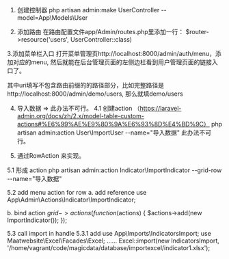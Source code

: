 1. 创建控制器
	php artisan admin:make UserController --model=App\\Models\\User

2. 添加路由
在路由配置文件app/Admin/routes.php里添加一行：
   $router->resource('users', UserController::class)

3.添加菜单栏入口
打开菜单管理页http://localhost:8000/admin/auth/menu，添加对应的menu, 然后就能在后台管理页面的左侧边栏看到用户管理页面的链接入口了。

其中uri填写不包含路由前缀的的路径部分，比如完整路径是http://localhost:8000/admin/demo/users, 那么就填demo/users


4. 导入数据   =>  此办法不可行。 
4.1 创建action （https://laravel-admin.org/docs/zh/2.x/model-table-custom-actions#%E6%99%AE%E9%80%9A%E6%93%8D%E4%BD%9C）
php artisan admin:action User\\ImportUser --name="导入数据"
    此办法不可行。


5. 通过RowAction 来实现。

5.1 形成 action 
  php  artisan admin:action Indicator\\ImportIndicator --grid-row --name="导入数据" 

5.2 add menu action for row
a. add reference 
	use App\Admin\Actions\Indicator\ImportIndicator;

b. bind action 
        $grid->actions(function ($actions) {
            $actions->add(new ImportIndicator());
        });

5.3 call import in handle
5.3.1 add
    use App\Imports\IndicatorsImport;
    use Maatwebsite\Excel\Facades\Excel;
    ......
    Excel::import(new IndicatorsImport, '/home/vagrant/code/magicdata/database/importexcel/indicator1.xlsx');